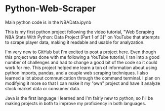 # Python-Web-Scraper

Main python code is in the NBAData.ipynb

This is my first python project following the video tutorial, "Web Scraping NBA Stats With Python: Data Project [Part 1 of 3]" on YouTube that attempts to scrape player data, making it readable and usable for analyzation.

I'm very new to GitHub but I'm excited to post a project here. Even though this project was done with me following a YouTube tutorial, I ran into a good number of challenges and had to change a good bit of the code so it could work for me. This project helped me learn a ton of information about using python imports, pandas, and a couple web scraping techniques. I also learned a lot about communication through the command terminal. I plan on modifying it more so that I can make it my "own" project and have it analyze stock market data or consumer data.

Java is the first language I learned and I'm fairly new to python, so I'll be making projects in both to improve my proficiency in both languages.

